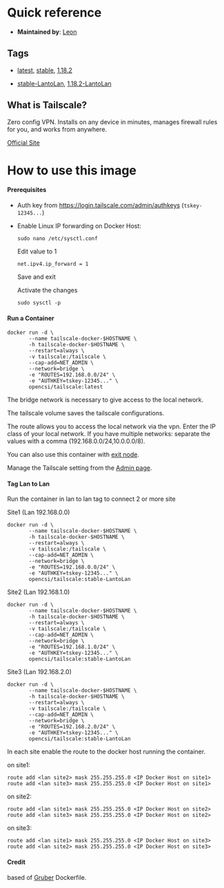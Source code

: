 # Quick reference

* **Maintained by**: [Leon](https://github.com/opencsi-leon/tailscale)

## Tags
 
* [latest](https://hub.docker.com/layers/opencsi/tailscale/latest/images/sha256-a8e67e28d9877cb62dd0bffe1b74f910c745f80198e05437f52763256353f35a?context=explore), [stable](https://hub.docker.com/layers/opencsi/tailscale/stable/images/sha256-9949db51b5edde8ed82e5eefb2a471e37aff14cc08500a4b92dfd697b0c9a454?context=explore), [1.18.2](https://hub.docker.com/layers/opencsi/tailscale/1.18.2/images/sha256-9949db51b5edde8ed82e5eefb2a471e37aff14cc08500a4b92dfd697b0c9a454?context=explore)


* [stable-LantoLan](https://hub.docker.com/layers/opencsi/tailscale/stable-LantoLan/images/sha256-687afd9da95d99527373fa4b52765cbfc22a63654ce280928d083d8170d84499?context=explore), [1.18.2-LantoLan](https://hub.docker.com/layers/opencsi/tailscale/1.18.2-LantoLan/images/sha256-eb365d3f72953610e8af356b51e40c973759c7c7b0d53ba21993fdb0b2f8dea3?context=explore)

## What is Tailscale?

Zero config VPN. Installs on any device in minutes, manages firewall rules for you, and works from anywhere.

[Official Site](https://tailscale.com/)

# How to use this image

#### Prerequisites

* Auth key from <https://login.tailscale.com/admin/authkeys> (`tskey-12345...`)
* Enable Linux IP forwarding on Docker Host:

  ```
  sudo nano /etc/sysctl.conf
  ```

  Edit value to 1

  ```
  net.ipv4.ip_forward = 1 
  ```

  Save and exit

  Activate the changes

  ```
  sudo sysctl -p
  ```

#### Run a Container

```
docker run -d \
       --name tailscale-docker-$HOSTNAME \
       -h tailscale-docker-$HOSTNAME \
       --restart=always \
       -v tailscale:/tailscale \
       --cap-add=NET_ADMIN \
       --network=bridge \
       -e "ROUTES=192.168.0.0/24" \
       -e "AUTHKEY=tskey-12345..." \
       opencsi/tailscale:latest
```

The bridge network is necessary to give access to the local network.

The tailscale volume saves the tailscale configurations.

The route allows you to access the local network via the vpn. Enter the IP class of your local network. If you have multiple networks: separate the values with a comma (192.168.0.0/24,10.0.0.0/8).

You can also use this container with [exit node](https://tailscale.com/kb/1103/exit-nodes/?q=route).

Manage the Tailscale setting from the [Admin page](https://login.tailscale.com/admin/).

#### Tag Lan to Lan

Run the container in lan to lan tag to connect 2 or more site

Site1 (Lan 192.168.0.0)

```
docker run -d \
       --name tailscale-docker-$HOSTNAME \
       -h tailscale-docker-$HOSTNAME \
       --restart=always \
       -v tailscale:/tailscale \
       --cap-add=NET_ADMIN \
       --network=bridge \
       -e "ROUTES=192.168.0.0/24" \
       -e "AUTHKEY=tskey-12345..." \
       opencsi/tailscale:stable-LantoLan
```

Site2 (Lan 192.168.1.0)

```
docker run -d \
       --name tailscale-docker-$HOSTNAME \
       -h tailscale-docker-$HOSTNAME \
       --restart=always \
       -v tailscale:/tailscale \
       --cap-add=NET_ADMIN \
       --network=bridge \
       -e "ROUTES=192.168.1.0/24" \
       -e "AUTHKEY=tskey-12345..." \
       opencsi/tailscale:stable-LantoLan
```

Site3 (Lan 192.168.2.0)

```
docker run -d \
       --name tailscale-docker-$HOSTNAME \
       -h tailscale-docker-$HOSTNAME \
       --restart=always \
       -v tailscale:/tailscale \
       --cap-add=NET_ADMIN \
       --network=bridge \
       -e "ROUTES=192.168.2.0/24" \
       -e "AUTHKEY=tskey-12345..." \
       opencsi/tailscale:stable-LantoLan
```

In each site enable the route to the docker host running the container.

on site1: 

```
route add <lan site2> mask 255.255.255.0 <IP Docker Host on site1>
route add <lan site3> mask 255.255.255.0 <IP Docker Host on site1>
```

on site2: 

```
route add <lan site1> mask 255.255.255.0 <IP Docker Host on site2>
route add <lan site3> mask 255.255.255.0 <IP Docker Host on site2>
```

on site3: 

```
route add <lan site1> mask 255.255.255.0 <IP Docker Host on site3>
route add <lan site2> mask 255.255.255.0 <IP Docker Host on site3>
```

#### Credit

based of [Gruber](https://gitlab.com/gruberx/tailscale-docker) Dockerfile.
